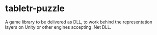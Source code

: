 # tabletr-puzzle

A game library to be delivered as DLL, to work behind the representation layers on Unity or other engines accepting .Net DLL.
